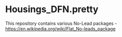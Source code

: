 # Housings_DFN.pretty

This repository contains various No-Lead packages - https://en.wikipedia.org/wiki/Flat_No-leads_package
